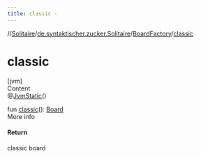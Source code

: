 ```yaml
---
title: classic -
---
```

//[Solitaire](../../index.md)/[de.syntaktischer.zucker.Solitaire](../index.md)/[BoardFactory](index.md)/[classic](classic.md)



# classic  
[jvm]  
Content  
@[JvmStatic](https://kotlinlang.org/api/latest/jvm/stdlib/kotlin.jvm/-jvm-static/index.html)()  
  
fun [classic](classic.md)(): [Board](../-board/index.md)  
More info  


#### Return  


classic board

  



